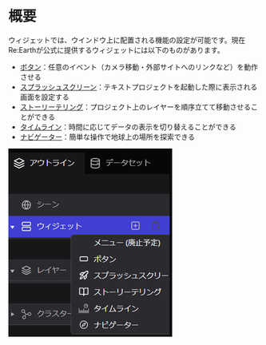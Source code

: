 # 概要

ウィジェットでは、ウインドウ上に配置される機能の設定が可能です。現在Re:Earthが公式に提供するウィジェットには以下のものがあります。

- [ボタン](https://github.com/CS-eukarya/User-Manual-Japanese-/blob/a298038e4204c93ff2e416790e84d5062997fd0b/%E3%83%9C%E3%82%BF%E3%83%B3.md)：任意のイベント（カメラ移動・外部サイトへのリンクなど）を動作させる
- [スプラッシュスクリーン](https://github.com/CS-eukarya/User-Manual-Japanese-/blob/a298038e4204c93ff2e416790e84d5062997fd0b/%E3%82%B9%E3%83%97%E3%83%A9%E3%83%83%E3%82%B7%E3%83%A5%E3%82%B9%E3%82%AF%E3%83%AA%E3%83%BC%E3%83%B3.md)：テキストプロジェクトを起動した際に表示される画面を設定する
- [ストーリーテリング](https://github.com/CS-eukarya/User-Manual-Japanese-/blob/a298038e4204c93ff2e416790e84d5062997fd0b/%E3%82%B9%E3%83%88%E3%83%BC%E3%83%AA%E3%83%BC%E3%83%86%E3%83%AA%E3%83%B3%E3%82%B0.md)：プロジェクト上のレイヤーを順序立てて移動させることができる
- [タイムライン](https://github.com/CS-eukarya/User-Manual-Japanese-/blob/a298038e4204c93ff2e416790e84d5062997fd0b/%E3%82%BF%E3%82%A4%E3%83%A0%E3%83%A9%E3%82%A4%E3%83%B3.md)：時間に応じてデータの表示を切り替えることができる
- [ナビゲーター](https://github.com/CS-eukarya/User-Manual-Japanese-/blob/a298038e4204c93ff2e416790e84d5062997fd0b/%E3%83%8A%E3%83%93%E3%82%B2%E3%83%BC%E3%82%BF%E3%83%BC.md)：簡単な操作で地球上の場所を探索できる

![Untitled](%E6%A6%82%E8%A6%81%20d62f538d01f144e7877048635f29ad19/Untitled.png)
    
